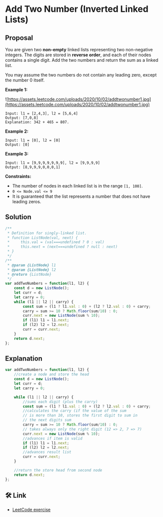 # Add Two Number (Inverted Linked Lists)
## Proposal
You are given two **non-empty** linked lists representing two non-negative integers. The digits are stored in **reverse order**, and each of their nodes contains a single digit. Add the two numbers and return the sum as a linked list.

You may assume the two numbers do not contain any leading zero, except the number 0 itself.

**Example 1:**

![https://assets.leetcode.com/uploads/2020/10/02/addtwonumber1.jpg](https://assets.leetcode.com/uploads/2020/10/02/addtwonumber1.jpg)

```
Input: l1 = [2,4,3], l2 = [5,6,4]
Output: [7,0,8]
Explanation: 342 + 465 = 807.

```

**Example 2:**

```
Input: l1 = [0], l2 = [0]
Output: [0]

```

**Example 3:**

```
Input: l1 = [9,9,9,9,9,9,9], l2 = [9,9,9,9]
Output: [8,9,9,9,0,0,0,1]

```

**Constraints:**

- The number of nodes in each linked list is in the range `[1, 100]`.
- `0 <= Node.val <= 9`
- It is guaranteed that the list represents a number that does not have leading zeros.

## Solution
```js
/**
 * Definition for singly-linked list.
 * function ListNode(val, next) {
 *     this.val = (val===undefined ? 0 : val)
 *     this.next = (next===undefined ? null : next)
 * }
 */
/**
 * @param {ListNode} l1
 * @param {ListNode} l2
 * @return {ListNode}
 */
var addTwoNumbers = function(l1, l2) {
    const d = new ListNode();
    let curr = d;
    let carry = 0;
    while (l1 || l2 || carry) {
        const sum = (l1 ? l1.val : 0) + (l2 ? l2.val : 0) + carry;
        carry = sum >= 10 ? Math.floor(sum/10) : 0;
        curr.next = new ListNode(sum % 10);
        if (l1) l1 = l1.next;
        if (l2) l2 = l2.next;
        curr = curr.next;
    }
    return d.next;
};
```

## Explanation
```jsx
var addTwoNumbers = function(l1, l2) {
    //create a node and store the head
    const d = new ListNode();
    let curr = d;		
    let carry = 0;

    while (l1 || l2 || carry) {
        //sums each digit (plus the carry)
        const sum = (l1 ? l1.val : 0) + (l2 ? l2.val : 0) + carry;
        //calculates the carry (if the value of the sum
        // is more than 10, stores the first digit to sum in 
        // the next digits sum  
        carry = sum >= 10 ? Math.floor(sum/10) : 0;
        // takes always only the right digit (12 => 2, 7 => 7)
        curr.next = new ListNode(sum % 10);
        //advances if item is valid
        if (l1) l1 = l1.next;
        if (l2) l2 = l2.next;
        //advances result list
        curr = curr.next;
    }

    //return the store head from second node
    return d.next;
};
```

## 🛠 Link
- [LeetCode exercise](https://leetcode.com/problems/add-two-numbers/)



